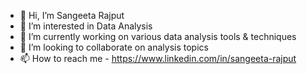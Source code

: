 - 👋 Hi, I’m Sangeeta Rajput
- 👀 I’m interested in Data Analysis
- 🌱 I’m currently working on various data analysis tools & techniques
- 💞️ I’m looking to collaborate on analysis topics
- 📫 How to reach me - https://www.linkedin.com/in/sangeeta-rajput



